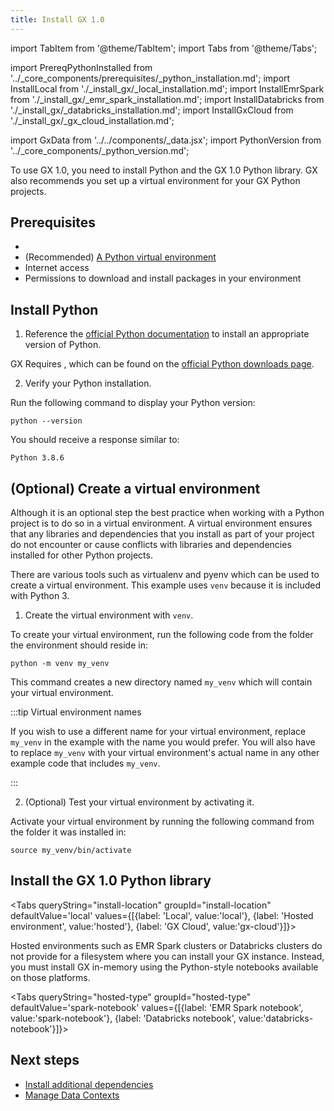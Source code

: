 ```yaml
---
title: Install GX 1.0
---
```

import TabItem from '@theme/TabItem';
import Tabs from '@theme/Tabs';

import PrereqPythonInstalled from '../_core_components/prerequisites/_python_installation.md';
import InstallLocal from './_install_gx/_local_installation.md';
import InstallEmrSpark from './_install_gx/_emr_spark_installation.md';
import InstallDatabricks from './_install_gx/_databricks_installation.md';
import InstallGxCloud from './_install_gx/_gx_cloud_installation.md';

import GxData from '../../components/_data.jsx';
import PythonVersion from '../_core_components/_python_version.md';

To use GX 1.0, you need to install Python and the GX 1.0 Python library. GX also recommends you set up a virtual environment for your GX Python projects.

## Prerequisites

- <PrereqPythonInstalled/>
- (Recommended) [A Python virtual environment](/core/installation_and_setup/set_up_a_python_environment.mdx#optional-create-a-virtual-environment)
- Internet access
- Permissions to download and install packages in your environment

## Install Python

1. Reference the [official Python documentation](https://www.python.org/) to install an appropriate version of Python.

  GX Requires <PythonVersion/>, which can be found on the [official Python downloads page](https://www.python.org/downloads/).


2. Verify your Python installation.

  Run the following command to display your Python version:

  ```shell title="Terminal input"
  python --version
  ```

  You should receive a response similar to:

  ```shell title="Terminal output"
  Python 3.8.6
  ```

## (Optional) Create a virtual environment

  Although it is an optional step the best practice when working with a Python project is to do so in a virtual environment.  A virtual environment ensures that any libraries and dependencies that you install as part of your project do not encounter or cause conflicts with libraries and dependencies installed for other Python projects.

  There are various tools such as virtualenv and pyenv which can be used to create a virtual environment.  This example uses `venv` because it is included with Python 3.

1. Create the virtual environment with `venv`.

  To create your virtual environment, run the following code from the folder the environment should reside in:

  ```shell title="Terminal input"
  python -m venv my_venv
  ```

  This command creates a new directory named `my_venv` which will contain your virtual environment.

  :::tip Virtual environment names

  If you wish to use a different name for your virtual environment, replace `my_venv` in the example with the name you would prefer.  You will also have to replace `my_venv` with your virtual environment's actual name in any other example code that includes `my_venv`.

  :::

2. (Optional) Test your virtual environment by activating it.

  Activate your virtual environment by running the following command from the folder it was installed in:

  ```shell title="Terminal input"
  source my_venv/bin/activate
  ```

## Install the GX 1.0 Python library

<Tabs queryString="install-location" groupId="install-location" defaultValue='local' values={[{label: 'Local', value:'local'}, {label: 'Hosted environment', value:'hosted'}, {label: 'GX Cloud', value:'gx-cloud'}]}>

  <TabItem value="local" label="Local">
<InstallLocal/>
  </TabItem>


  <TabItem value="hosted" label="Hosted">

Hosted environments such as EMR Spark clusters or Databricks clusters do not provide for a filesystem where you can install your GX instance.  Instead, you must install GX in-memory using the Python-style notebooks available on those platforms.

<Tabs queryString="hosted-type" groupId="hosted-type" defaultValue='spark-notebook' values={[{label: 'EMR Spark notebook', value:'spark-notebook'}, {label: 'Databricks notebook', value:'databricks-notebook'}]}>

  <TabItem value="spark-notebook">
<InstallEmrSpark/>
  </TabItem>

  <TabItem value="databricks-notebook">
<InstallDatabricks/>
  </TabItem>

</Tabs>

  </TabItem>

  <TabItem value="gx-cloud" label="GX Cloud">
<InstallGxCloud/>
  </TabItem>

</Tabs>


## Next steps

- [Install additional dependencies](/core/installation_and_setup/additional_dependencies/additional_dependencies.md)
- [Manage Data Contexts](/core/installation_and_setup/manage_data_contexts.md)
